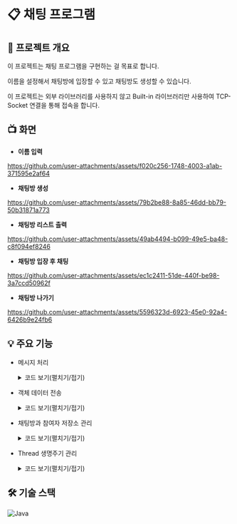# 📋 채팅 프로그램

## 📝 프로젝트 개요
이 프로젝트는 채팅 프로그램을 구현하는 걸 목표로 합니다.

이름을 설정해서 채팅방에 입장할 수 있고 채팅방도 생성할 수 있습니다.

이 프로젝트는 외부 라이브러리를 사용하지 않고 Built-in 라이브러리만 사용하여 TCP-Socket 연결을 통해 접속을 합니다.

## 📺 화면
  + **이름 입력**

https://github.com/user-attachments/assets/f020c256-1748-4003-a1ab-371595e2af64

  + **채팅방 생성**

https://github.com/user-attachments/assets/79b2be88-8a85-46dd-bb79-50b31871a773

  + **채팅방 리스트 출력**
  
https://github.com/user-attachments/assets/49ab4494-b099-49e5-ba48-c8f094ef8246

  + **채팅방 입장 후 채팅**
  
https://github.com/user-attachments/assets/ec1c2411-51de-440f-be98-3a7ccd50962f

  + **채팅방 나가기**
  
https://github.com/user-attachments/assets/5596323d-6923-45e0-92a4-6426b9e24fb6

## 💡 주요 기능
+ 메시지 처리
  <details>
   <summary>코드 보기(펼치기/접기)</summary>
   
  Server Socket Recevier
  
   ```
   // message 받기
   String receivedMessage = client.getDataInputStream().readUTF();
   // 메시지 파싱
   String receivedCommand = messageParser.parseCommand(receivedMessage);
   String receivedData = messageParser.parseData(receivedMessage);
   CommandType commandType = CommandType.fromString(receivedCommand);
   // 커맨드 실행
   Command command = commandFactory.createCommand(client, commandType);
   command.execute(receivedData);
   ```
   
  Command Factory
  
    ```
    /**
     * commandType에 맞는 Command 생성
     *
     * @param client data를 보낸 client
     * @param commandType commandType
     * @return command
     */
    public Command createCommand(Client client, CommandType commandType) {
        switch (commandType) {
            case CREATE_ROOM -> {
                return new CreateRoomCommand(client);
            }
    ...
    ```
  Command Interface
    ```
    /**
     * Command Interface
     *
     * @param <T> data Type
     */
    public interface Command<T> {
        void execute(T data);
    }
    ```
  [Server Socket Receiver전체 코드](https://github.com/rooluDev/chatting-java/blob/main/server/src/socket/SocketReceiver.java)
  [Command Factory 전체 코드](https://github.com/rooluDev/chatting-java/blob/main/server/src/factory/CommandFactory.java)
  
  </details>
  
+ 객체 데이터 전송
  <details>
   <summary>코드 보기(펼치기/접기)</summary>
   
   Room Class

  ```
    /**
     * Room Dto
     */
     public class Room implements Serializable {
       private static final long serialVersionUID = 1L;
       ...
   ```

  객체화 메소드

  ```
    private byte[] serializeRooms(List<Room> rooms) throws IOException {
        ByteArrayOutputStream byteArrayOutputStream = new ByteArrayOutputStream();
        ObjectOutputStream objectOutputStream = new ObjectOutputStream(byteArrayOutputStream);
        objectOutputStream.writeObject(rooms);
        objectOutputStream.flush();

        return byteArrayOutputStream.toByteArray();
    }
    ...
  ```
  
  데이터 보내기

  ```
    dataOutputStream.writeUTF("ROOM_LIST");
    dataOutputStream.writeInt(roomsByteArray.length);
    dataOutputStream.write(roomsByteArray);

    ...
  ```
  [RoomListCommand 전체 코드](https://github.com/rooluDev/chatting-java/blob/main/server/src/command/RoomListCommand.java)
  </details>

+ 채팅방과 참여자 저장소 관리
  <details>
   <summary>코드 보기(펼치기/접기)</summary>
   
   RoomRepository 멤버변수
   ```
    // Room 관리 repo
    private final static ConcurrentHashMap<Long, Room> store = new ConcurrentHashMap<>();
    // 참여자 관리 repo
    private final static ConcurrentHashMap<Room, Set<Client>> participantMap = new ConcurrentHashMap<>();
    // client room mapping repo
    private final static ConcurrentHashMap<Client, Room> clientRoomMap = new ConcurrentHashMap<>();
   ...

   ```

  [RoomRepository 전체 코드](https://github.com/rooluDev/chatting-java/blob/main/server/src/repository/RoomRepository.java)
  </details>

+ Thread 생명주기 관리
  <details>
   <summary>코드 보기(펼치기/접기)</summary>
    
    채팅방 입장 시 Main wait
   
    ```
    public synchronized void createRoom() throws InterruptedException, IOException {
        Scanner scanner = new Scanner(System.in);
        System.out.print("채팅방 이름 입력: ");
        String roomName = scanner.nextLine();
        sendMessage("CREATE_ROOM " + roomName);

        this.wait();
    }
   ```

   채팅방 나갈 시 Thread stop & notify
   
   ```
   public synchronized void notifyToMain(){
        this.notify();
    }
   ```

  [ChattingService 전체 코드](https://github.com/rooluDev/chatting-java/blob/main/client/src/service/ChattingService.java)
  </details>
  
## 🛠 기술 스택
![Java](https://img.shields.io/badge/java-005F0F?style=for-the-badge&logo=java&logoColor=white)


